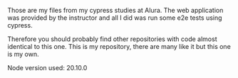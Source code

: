 Those are my files from my cypress studies at Alura. The web application was provided by the instructor and all I did was run some e2e tests using cypress.

Therefore you should probably find other repositories with code almost identical to this one.
This is my repository, there are many like it but this one is my own.

Node version used: 20.10.0
